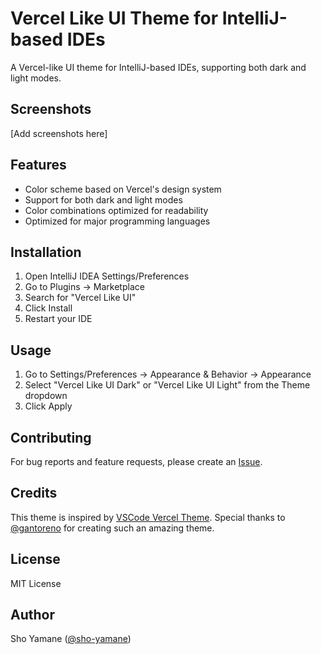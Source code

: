 # Vercel Like UI Theme for IntelliJ-based IDEs

A Vercel-like UI theme for IntelliJ-based IDEs, supporting both dark and light modes.

## Screenshots

[Add screenshots here]

## Features

- Color scheme based on Vercel's design system
- Support for both dark and light modes
- Color combinations optimized for readability
- Optimized for major programming languages

## Installation

1. Open IntelliJ IDEA Settings/Preferences
2. Go to Plugins → Marketplace
3. Search for "Vercel Like UI"
4. Click Install
5. Restart your IDE

## Usage

1. Go to Settings/Preferences → Appearance & Behavior → Appearance
2. Select "Vercel Like UI Dark" or "Vercel Like UI Light" from the Theme dropdown
3. Click Apply

## Contributing

For bug reports and feature requests, please create an [Issue](https://github.com/sho-yamane/intellij-vercel-like-ui/issues).

## Credits

This theme is inspired by [VSCode Vercel Theme](https://github.com/gantoreno/vscode-vercel). Special thanks to [@gantoreno](https://github.com/gantoreno) for creating such an amazing theme.

## License

MIT License

## Author

Sho Yamane ([@sho-yamane](https://github.com/sho-yamane))
